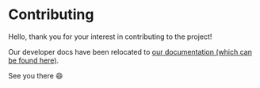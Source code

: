 # Contributing

Hello, thank you for your interest in contributing to the project!

Our developer docs have been relocated to [our documentation (which can be found here)](https://cakebot.club/docs/development).

See you there :smile:
